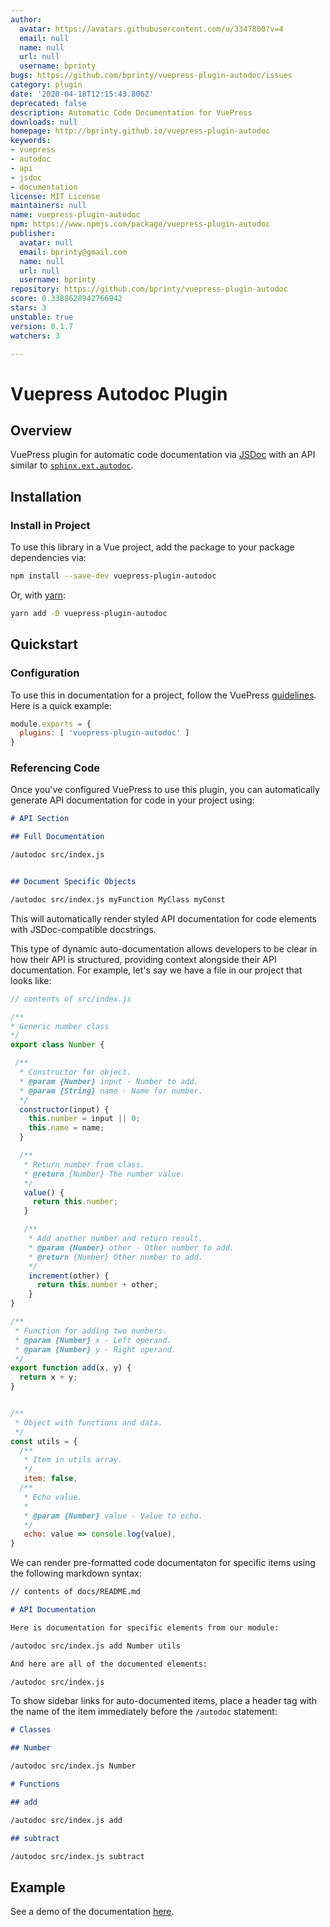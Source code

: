 ```yaml
---
author:
  avatar: https://avatars.githubusercontent.com/u/3347800?v=4
  email: null
  name: null
  url: null
  username: bprinty
bugs: https://github.com/bprinty/vuepress-plugin-autodoc/issues
category: plugin
date: '2020-04-18T12:15:43.806Z'
deprecated: false
description: Automatic Code Documentation for VuePress
downloads: null
homepage: http://bprinty.github.io/vuepress-plugin-autodoc
keywords:
- vuepress
- autodoc
- api
- jsdoc
- documentation
license: MIT License
maintainers: null
name: vuepress-plugin-autodoc
npm: https://www.npmjs.com/package/vuepress-plugin-autodoc
publisher:
  avatar: null
  email: bprinty@gmail.com
  name: null
  url: null
  username: bprinty
repository: https://github.com/bprinty/vuepress-plugin-autodoc
score: 0.3388628942766942
stars: 3
unstable: true
version: 0.1.7
watchers: 3

---
```


# Vuepress Autodoc Plugin

## Overview

VuePress plugin for automatic code documentation via [JSDoc](https://jsdoc.app/) with an API similar to [`sphinx.ext.autodoc`](http://www.sphinx-doc.org/en/master/usage/extensions/autodoc.html).


## Installation

### Install in Project

To use this library in a Vue project, add the package to your package dependencies via:

```bash
npm install --save-dev vuepress-plugin-autodoc
```

Or, with [yarn](https://yarnpkg.com/):

```bash
yarn add -D vuepress-plugin-autodoc
```


## Quickstart

### Configuration

To use this in documentation for a project, follow the VuePress [guidelines](https://vuepress.vuejs.org/plugin/using-a-plugin.html#use-plugins-from-a-dependency). Here is a quick example:

```javascript
module.exports = {
  plugins: [ 'vuepress-plugin-autodoc' ]
}
```

### Referencing Code

Once you've configured VuePress to use this plugin, you can automatically generate API documentation for code in your project using:


```markdown
# API Section

## Full Documentation

/autodoc src/index.js


## Document Specific Objects

/autodoc src/index.js myFunction MyClass myConst

```

This will automatically render styled API documentation for code elements with JSDoc-compatible docstrings.

This type of dynamic auto-documentation allows developers to be clear in how their API is structured, providing context alongside their API documentation. For example, let's say we have a file in our project that looks like:

```javascript
// contents of src/index.js

/**
* Generic number class
*/
export class Number {

 /**
  * Constructor for object.
  * @param {Number} input - Number to add.
  * @param {String} name - Name for number.
  */
  constructor(input) {
    this.number = input || 0;
    this.name = name;
  }

  /**
   * Return number from class.
   * @return {Number} The number value.
   */
   value() {
     return this.number;
   }

   /**
    * Add another number and return result.
    * @param {Number} other - Other number to add.
    * @return {Number} Other number to add.
    */
    increment(other) {
      return this.number + other;
    }
}

/**
 * Function for adding two numbers.
 * @param {Number} x - Left operand.
 * @param {Number} y - Right operand.
 */
export function add(x, y) {
  return x + y;
}


/**
 * Object with functions and data.
 */
const utils = {
  /**
   * Item in utils array.
   */
   item: false,
  /**
   * Echo value.
   *
   * @param {Number} value - Value to echo.
   */
   echo: value => console.log(value),
}
```

We can render pre-formatted code documentaton for specific items using the following markdown syntax:

```markdown
// contents of docs/README.md

# API Documentation

Here is documentation for specific elements from our module:

/autodoc src/index.js add Number utils

And here are all of the documented elements:

/autodoc src/index.js

```

To show sidebar links for auto-documented items, place a header tag with the name of the item immediately before the `/autodoc` statement:

```markdown
# Classes

## Number

/autodoc src/index.js Number

# Functions

## add

/autodoc src/index.js add

## subtract

/autodoc src/index.js subtract

```

## Example

See a demo of the documentation [here](https://bprinty.github.io/vuepress-plugin-autodoc/#example).
